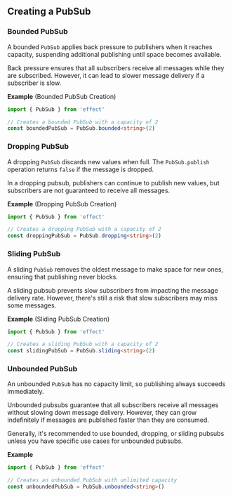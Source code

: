 ## Creating a PubSub

### Bounded PubSub

A bounded `PubSub` applies back pressure to publishers when it reaches capacity, suspending additional publishing until space becomes available.

Back pressure ensures that all subscribers receive all messages while they are subscribed. However, it can lead to slower message delivery if a subscriber is slow.

**Example** (Bounded PubSub Creation)

```ts twoslash
import { PubSub } from 'effect'

// Creates a bounded PubSub with a capacity of 2
const boundedPubSub = PubSub.bounded<string>(2)
```

### Dropping PubSub

A dropping `PubSub` discards new values when full. The `PubSub.publish` operation returns `false` if the message is dropped.

In a dropping pubsub, publishers can continue to publish new values, but subscribers are not guaranteed to receive all messages.

**Example** (Dropping PubSub Creation)

```ts twoslash
import { PubSub } from 'effect'

// Creates a dropping PubSub with a capacity of 2
const droppingPubSub = PubSub.dropping<string>(2)
```

### Sliding PubSub

A sliding `PubSub` removes the oldest message to make space for new ones, ensuring that publishing never blocks.

A sliding pubsub prevents slow subscribers from impacting the message delivery rate. However, there's still a risk that slow subscribers may miss some messages.

**Example** (Sliding PubSub Creation)

```ts twoslash
import { PubSub } from 'effect'

// Creates a sliding PubSub with a capacity of 2
const slidingPubSub = PubSub.sliding<string>(2)
```

### Unbounded PubSub

An unbounded `PubSub` has no capacity limit, so publishing always succeeds immediately.

Unbounded pubsubs guarantee that all subscribers receive all messages without slowing down message delivery. However, they can grow indefinitely if messages are published faster than they are consumed.

Generally, it's recommended to use bounded, dropping, or sliding pubsubs unless you have specific use cases for unbounded pubsubs.

**Example**

```ts twoslash
import { PubSub } from 'effect'

// Creates an unbounded PubSub with unlimited capacity
const unboundedPubSub = PubSub.unbounded<string>()
```
